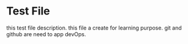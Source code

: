 # Test File

this test file description. this file a create for learning purpose.
git and github are need to app devOps.
